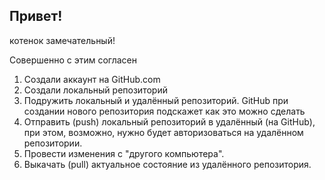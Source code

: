 ## Привет!

котенок замечательный!

Совершенно с этим согласен

1. Создали аккаунт на GitHub.com
2. Создали локальный репозиторий
3. Подружить локальный и удалённый репозиторий. GitHub при создании нового репозитория подскажет как это можно сделать
4. Отправить (push) локальный репозиторий в удалённый (на GitHub), при этом, возможно, нужно будет авторизоваться на удалённом репозитории.
5. Провести изменения с "другого компьютера".
6. Выкачать (pull) актуальное состояние из удалённого репозитория.  

